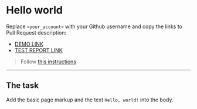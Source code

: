 # Hello world
Replace `<your_account>` with your Github username and copy the links to Pull Request description:
- [DEMO LINK](https://Andrik264.github.io/layout_hello-world/)
- [TEST REPORT LINK](https://Andrik264.github.io/layout_hello-world/report/html_report/)

> Follow [this instructions](https://github.com/mate-academy/layout_task-guideline#how-to-solve-the-layout-tasks-on-github)
___

## The task 
Add the basic page markup and the text `Hello, world!` into the body.
